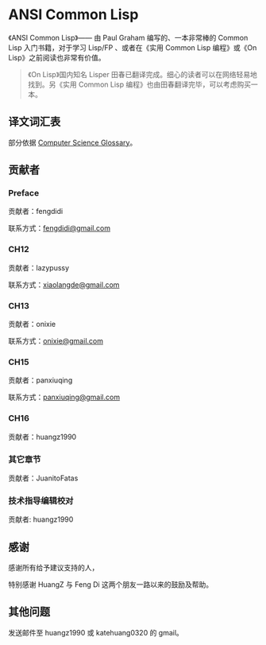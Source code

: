 # ANSI Common Lisp

《ANSI Common Lisp》—— 由 Paul Graham 编写的、一本非常棒的 Common Lisp 入门书籍，对于学习 Lisp/FP 、或者在《实用 Common Lisp 编程》或《On Lisp》之前阅读也非常有价值。

> 《On Lisp》国内知名 Lisper 田春已翻译完成。细心的读者可以在网络轻易地找到。另《实用 Common Lisp 编程》也由田春翻译完毕，可以考虑购买一本。

## 译文词汇表

部分依据 [Computer Science Glossary](https://github.com/JuanitoFatas/Computer-Science-Glossary)。

## 贡献者

### Preface

贡献者：fengdidi

联系方式：fengdidi@gmail.com

### CH12

贡献者：lazypussy

联系方式：xiaolangde@gmail.com

### CH13

贡献者：onixie

联系方式：onixie@gmail.com

### CH15

贡献者：panxiuqing

联系方式：panxiuqing@gmail.com

### CH16

贡献者：huangz1990

### 其它章节

贡献者：JuanitoFatas

### 技术指导编辑校对

贡献者: huangz1990

## 感谢

感谢所有给予建议支持的人，

特别感谢 HuangZ 与 Feng Di 这两个朋友一路以来的鼓励及帮助。

## 其他问题

发送邮件至 huangz1990 或 katehuang0320 的 gmail。
